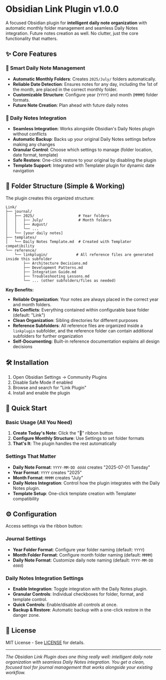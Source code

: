 # Obsidian Link Plugin v1.0.0

A focused Obsidian plugin for **intelligent daily note organization** with automatic monthly folder management and seamless Daily Notes integration. Future notes creation as well. No clutter, just the core functionality that matters.

## ✨ Core Features

### 🎯 Smart Daily Note Management

- **Automatic Monthly Folders**: Creates `2025/July/` folders automatically.
- **Reliable Date Detection**: Ensures notes for any day, including the 1st of the month, are placed in the correct monthly folder.
- **Customizable Structure**: Configure year (`YYYY`) and month (`MMMM`) folder formats.
- **Future Note Creation**: Plan ahead with future daily notes

### 🔗 Daily Notes Integration

- **Seamless Integration**: Works alongside Obsidian's Daily Notes plugin without conflicts
- **Automatic Backup**: Backs up your original Daily Notes settings before making any changes
- **Granular Control**: Choose which settings to manage (folder location, date format, template)
- **Safe Restore**: One-click restore to your original by disabling the plugin
- **Template Support**: Integrated with Templater plugin for dynamic date navigation

## 📁 Folder Structure (Simple & Working)

The plugin creates this organized structure:

```
Link/
├── journal/
│   ├── 2025/                    # Year folders
│   │   ├── July/                # Month folders
│   │   ├── August/
│   │   └── ...
│   └── [your daily notes]
├── templates/
│   └── Daily Notes Template.md  # Created with Templater compatibility
└── reference/
    └── linkplugin/             # All reference files are generated inside this subfolder
        ├── Architecture Decisions.md
        ├── Development Patterns.md
        ├── Integration Guide.md
        ├── Troubleshooting Lessons.md
        └── ... (other subfolders/files as needed)
```

**Key Benefits:**

- **Reliable Organization**: Your notes are always placed in the correct year and month folders.
- **No Conflicts**: Everything contained within configurable base folder (default: "Link")
- **Clean Organization**: Sibling directories for different purposes
- **Reference Subfolders**: All reference files are organized inside a `linkplugin` subfolder, and the reference folder can contain additional subfolders for further organization
- **Self-Documenting**: Built-in reference documentation explains all design decisions

## 🛠️ Installation

1. Open Obsidian Settings → Community Plugins
2. Disable Safe Mode if enabled
3. Browse and search for "Link Plugin"
4. Install and enable the plugin

## 📖 Quick Start

### Basic Usage (All You Need)

1. **Create Today's Note**: Click the "📝" ribbon button
2. **Configure Monthly Structure**: Use Settings to set folder formats
3. **That's It**: The plugin handles the rest automatically

### Settings That Matter

- **Daily Note Format**: `YYYY-MM-DD dddd` creates "2025-07-01 Tuesday"
- **Year Format**: `YYYY` creates "2025"
- **Month Format**: `MMMM` creates "July"
- **Daily Notes Integration**: Control how the plugin integrates with the Daily Notes plugin.
- **Template Setup**: One-click template creation with Templater compatibility

## ⚙️ Configuration

Access settings via the ribbon button:

### Journal Settings

- **Year Folder Format**: Configure year folder naming (default: `YYYY`)
- **Month Folder Format**: Configure month folder naming (default: `MMMM`)
- **Daily Note Format**: Customize daily note naming (default: `YYYY-MM-DD dddd`)

### Daily Notes Integration Settings

- **Enable Integration**: Toggle integration with the Daily Notes plugin.
- **Granular Controls**: Individual checkboxes for folder, format, and template control.
- **Quick Controls**: Enable/disable all controls at once.
- **Backup & Restore**: Automatic backup with a one-click restore in the danger zone.

## 📄 License

MIT License - See [LICENSE](LICENSE) for details.

---

_The Obsidian Link Plugin does one thing really well: intelligent daily note organization with seamless Daily Notes integration. You get a clean, focused tool for journal management that works alongside your existing workflow._
